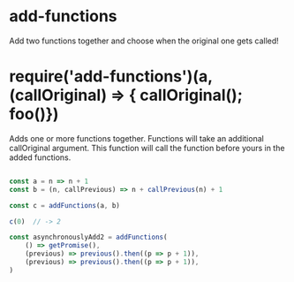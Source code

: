 # add-functions
Add two functions together and choose when the original one gets called!

# require('add-functions')(a, (callOriginal) => { callOriginal(); foo()})
Adds one or more functions together. Functions will take an additional callOriginal argument. This function will call the function before yours in the added functions.

```javascript

const a = n => n + 1
const b = (n, callPrevious) => n + callPrevious(n) + 1

const c = addFunctions(a, b)

c(0)  // -> 2
```

```javascript
const asynchronouslyAdd2 = addFunctions(
    () => getPromise(),
    (previous) => previous().then((p => p + 1)),
    (previous) => previous().then((p => p + 1)),
)
```
